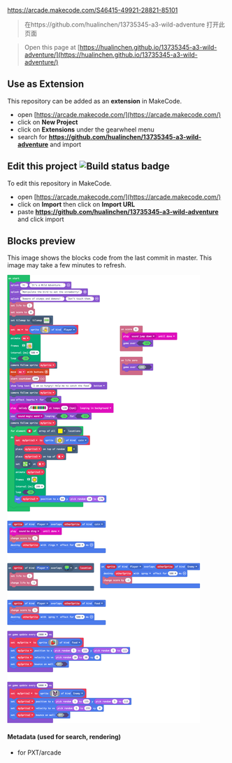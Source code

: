 

https://arcade.makecode.com/S46415-49921-28821-85101


> 在https://github.com/hualinchen/13735345-a3-wild-adventure 打开此页面





> Open this page at [https://hualinchen.github.io/13735345-a3-wild-adventure/](https://hualinchen.github.io/13735345-a3-wild-adventure/)

## Use as Extension

This repository can be added as an **extension** in MakeCode.

* open [https://arcade.makecode.com/](https://arcade.makecode.com/)
* click on **New Project**
* click on **Extensions** under the gearwheel menu
* search for **https://github.com/hualinchen/13735345-a3-wild-adventure** and import

## Edit this project ![Build status badge](https://github.com/hualinchen/13735345-a3-wild-adventure/workflows/MakeCode/badge.svg)

To edit this repository in MakeCode.

* open [https://arcade.makecode.com/](https://arcade.makecode.com/)
* click on **Import** then click on **Import URL**
* paste **https://github.com/hualinchen/13735345-a3-wild-adventure** and click import

## Blocks preview

This image shows the blocks code from the last commit in master.
This image may take a few minutes to refresh.

![A rendered view of the blocks](https://github.com/hualinchen/13735345-a3-wild-adventure/raw/master/.github/makecode/blocks.png)

#### Metadata (used for search, rendering)

* for PXT/arcade
<script src="https://makecode.com/gh-pages-embed.js"></script><script>makeCodeRender("{{ site.makecode.home_url }}", "{{ site.github.owner_name }}/{{ site.github.repository_name }}");</script>
